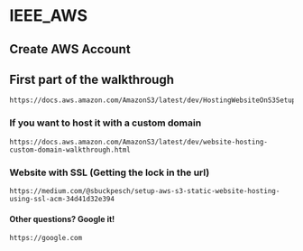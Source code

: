 # IEEE_AWS
## Create AWS Account

## First part of the walkthrough
```
https://docs.aws.amazon.com/AmazonS3/latest/dev/HostingWebsiteOnS3Setup.html
```

### If you want to host it with a custom domain
```
https://docs.aws.amazon.com/AmazonS3/latest/dev/website-hosting-custom-domain-walkthrough.html
```

### Website with SSL (Getting the lock in the url)
```
https://medium.com/@sbuckpesch/setup-aws-s3-static-website-hosting-using-ssl-acm-34d41d32e394
```

#### Other questions? Google it!
```
https://google.com
```
